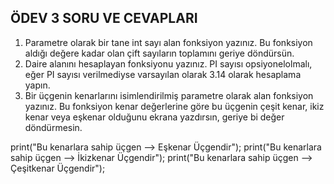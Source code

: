 ## __ÖDEV 3 SORU VE CEVAPLARI__
1. Parametre olarak bir tane int sayı alan fonksiyon yazınız. Bu fonksiyon aldığı değere kadar olan çift sayıların toplamını geriye döndürsün.
2. Daire alanını hesaplayan fonksiyonu yazınız. PI sayısı opsiyonelolmalı, eğer PI sayısı verilmediyse varsayılan olarak 3.14 olarak hesaplama yapın.
3. Bir üçgenin kenarlarını isimlendirilmiş parametre olarak alan fonksiyon yazınız. Bu fonksiyon kenar değerlerine göre bu üçgenin çeşit kenar, ikiz kenar veya eşkenar olduğunu ekrana yazdırsın, geriye bi değer döndürmesin.

print("Bu kenarlara sahip üçgen --> Eşkenar Üçgendir");
print("Bu kenarlara sahip üçgen --> İkizkenar Üçgendir");
print("Bu kenarlara sahip üçgen --> Çeşitkenar Üçgendir");